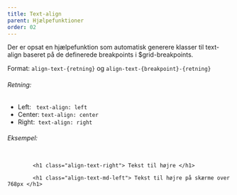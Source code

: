 ```yaml
---
title: Text-align
parent: Hjælpefunktioner
order: 02
---
```


<p>Der er opsat en hjælpefunktion som automatisk generere klasser til text-align baseret på de definerede breakpoints i $grid-breakpoints.</p>

Format: <code>align-text-{retning}</code> og <code>align-text-{breakpoint}-{retning}</code>

<h6 class="mb-0">Retning:</h6>
<ul>
    <li>Left:&nbsp;&nbsp;&nbsp;<code>text-align: left</code></li>
    <li>Center:&nbsp;<code>text-align: center</code></li>
    <li>Right:&nbsp;&nbsp;<code>text-align: right</code></li>
</ul>

<h6 class="mb-0">Eksempel:</h6>
<div class="code-highlight">
    <code>
        &lt;h1 class="align-text-right"&gt; Tekst til højre &lt;/h1&gt; <br>
        &lt;h1 class="align-text-md-left"&gt; Tekst til højre på skærme over 768px &lt;/h1&gt;
    </code>
</div>
